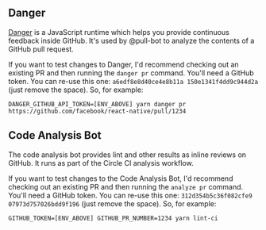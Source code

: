 ## Danger

[Danger](http://danger.systems/js/) is a JavaScript runtime which helps you provide continuous feedback inside GitHub. It's used by @pull-bot to analyze the contents of a GitHub pull request.

If you want to test changes to Danger, I'd recommend checking out an existing PR and then running the `danger pr` command.
You'll need a GitHub token. You can re-use this one: `a6edf8e8d40ce4e8b11a 150e1341f4dd9c944d2a` (just remove the space).
So, for example:

```
DANGER_GITHUB_API_TOKEN=[ENV_ABOVE] yarn danger pr https://github.com/facebook/react-native/pull/1234
```

## Code Analysis Bot

The code analysis bot provides lint and other results as inline reviews on GitHub. It runs as part of the Circle CI analysis workflow.

If you want to test changes to the Code Analysis Bot, I'd recommend checking out an existing PR and then running the `analyze pr` command.
You'll need a GitHub token. You can re-use this one: `312d354b5c36f082cfe9` `07973d757026bdd9f196` (just remove the space).
So, for example:

```
GITHUB_TOKEN=[ENV_ABOVE] GITHUB_PR_NUMBER=1234 yarn lint-ci
```

